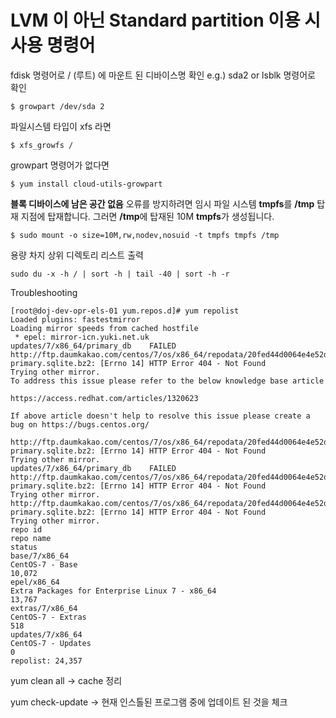 # LVM 이 아닌 Standard partition 이용 시 사용 명령어

fdisk 명령어로 / (루트) 에 마운트 된 디바이스명 확인 e.g.) sda2 or lsblk 명령어로 확인


```shell
$ growpart /dev/sda 2
```

파일시스템 타입이 xfs 라면

```shell
$ xfs_growfs /
```

growpart 명령어가 없다면

```shell
$ yum install cloud-utils-growpart
```


**블록 디바이스에 남은 공간 없음** 오류를 방지하려면 임시 파일 시스템 **tmpfs**를 **/tmp** 탑재 지점에 탑재합니다. 그러면 **/tmp**에 탑재된 10M **tmpfs**가 생성됩니다.

```shell
$ sudo mount -o size=10M,rw,nodev,nosuid -t tmpfs tmpfs /tmp
```

용량 차지 상위 디렉토리 리스트 출력
```shell
sudo du -x -h / | sort -h | tail -40 | sort -h -r
```



Troubleshooting

```shell
[root@doj-dev-opr-els-01 yum.repos.d]# yum repolist
Loaded plugins: fastestmirror
Loading mirror speeds from cached hostfile
 * epel: mirror-icn.yuki.net.uk
updates/7/x86_64/primary_db    FAILED
http://ftp.daumkakao.com/centos/7/os/x86_64/repodata/20fed44d0064e4e52de2083efa2ac06588083a724c1bded6b9fb552ee74135ec-primary.sqlite.bz2: [Errno 14] HTTP Error 404 - Not Found
Trying other mirror.
To address this issue please refer to the below knowledge base article

https://access.redhat.com/articles/1320623

If above article doesn't help to resolve this issue please create a bug on https://bugs.centos.org/

http://ftp.daumkakao.com/centos/7/os/x86_64/repodata/20fed44d0064e4e52de2083efa2ac06588083a724c1bded6b9fb552ee74135ec-primary.sqlite.bz2: [Errno 14] HTTP Error 404 - Not Found
Trying other mirror.
updates/7/x86_64/primary_db    FAILED
http://ftp.daumkakao.com/centos/7/os/x86_64/repodata/20fed44d0064e4e52de2083efa2ac06588083a724c1bded6b9fb552ee74135ec-primary.sqlite.bz2: [Errno 14] HTTP Error 404 - Not Found
Trying other mirror.
http://ftp.daumkakao.com/centos/7/os/x86_64/repodata/20fed44d0064e4e52de2083efa2ac06588083a724c1bded6b9fb552ee74135ec-primary.sqlite.bz2: [Errno 14] HTTP Error 404 - Not Found
Trying other mirror.
repo id                                                            repo name                                                                                        status
base/7/x86_64                                                      CentOS-7 - Base                                                                                  10,072
epel/x86_64                                                        Extra Packages for Enterprise Linux 7 - x86_64                                                   13,767
extras/7/x86_64                                                    CentOS-7 - Extras                                                                                   518
updates/7/x86_64                                                   CentOS-7 - Updates                                                                                    0
repolist: 24,357
```



yum clean all -> cache 정리

yum check-update -> 현재 인스톨된 프로그램 중에 업데이트 된 것을 체크
